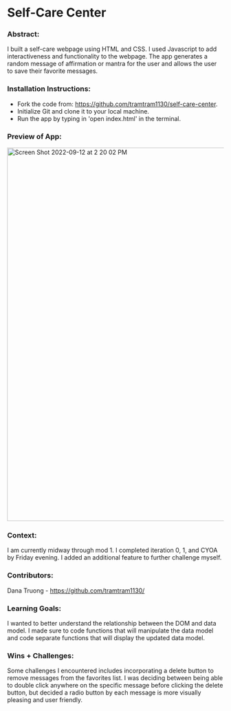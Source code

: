 # Self-Care Center

### Abstract:
I built a self-care webpage using HTML and CSS. I used Javascript to add interactiveness and functionality to the webpage. The app generates a random message of affirmation or mantra for the user and allows the user to save their favorite messages.

### Installation Instructions:
- Fork the code from: https://github.com/tramtram1130/self-care-center.
- Initialize Git and clone it to your local machine.
- Run the app by typing in 'open index.html' in the terminal.

### Preview of App:
<img width="868" alt="Screen Shot 2022-09-12 at 2 20 02 PM" src="https://user-images.githubusercontent.com/110209726/189740409-2a004e46-6e21-41c5-9a46-e18e0ad6fb57.png">

### Context:
I am currently midway through mod 1. I completed iteration 0, 1, and CYOA by Friday evening. I added an additional feature to further challenge myself.

### Contributors:
Dana Truong - https://github.com/tramtram1130/

### Learning Goals:
I wanted to better understand the relationship between the DOM and data model. I made sure to code functions that will manipulate the data model and code separate functions that will display the updated data model.

### Wins + Challenges:
Some challenges I encountered includes incorporating a delete button to remove messages from the favorites list. I was deciding between being able to double click anywhere on the specific message before clicking the delete button, but decided a radio button by each message is more visually pleasing and user friendly.
